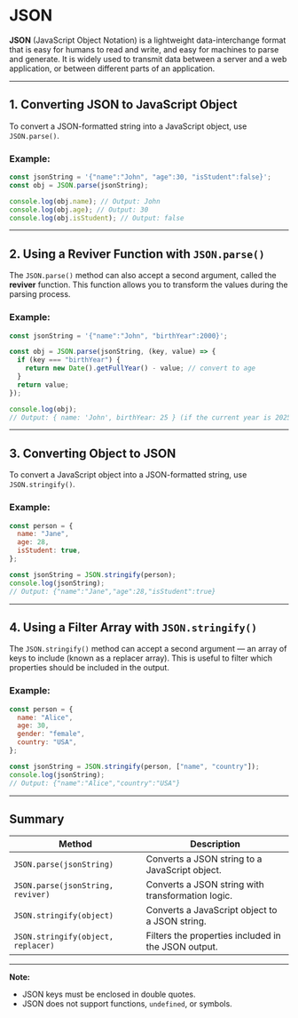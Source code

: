 # JSON

**JSON** (JavaScript Object Notation) is a lightweight data-interchange format that is easy for humans to read and write, and easy for machines to parse and generate. It is widely used to transmit data between a server and a web application, or between different parts of an application.

---

## 1. Converting JSON to JavaScript Object

To convert a JSON-formatted string into a JavaScript object, use `JSON.parse()`.

### Example:

```javascript
const jsonString = '{"name":"John", "age":30, "isStudent":false}';
const obj = JSON.parse(jsonString);

console.log(obj.name); // Output: John
console.log(obj.age); // Output: 30
console.log(obj.isStudent); // Output: false
```

---

## 2. Using a Reviver Function with `JSON.parse()`

The `JSON.parse()` method can also accept a second argument, called the **reviver** function. This function allows you to transform the values during the parsing process.

### Example:

```javascript
const jsonString = '{"name":"John", "birthYear":2000}';

const obj = JSON.parse(jsonString, (key, value) => {
  if (key === "birthYear") {
    return new Date().getFullYear() - value; // convert to age
  }
  return value;
});

console.log(obj);
// Output: { name: 'John', birthYear: 25 } (if the current year is 2025)
```

---

## 3. Converting Object to JSON

To convert a JavaScript object into a JSON-formatted string, use `JSON.stringify()`.

### Example:

```javascript
const person = {
  name: "Jane",
  age: 28,
  isStudent: true,
};

const jsonString = JSON.stringify(person);
console.log(jsonString);
// Output: {"name":"Jane","age":28,"isStudent":true}
```

---

## 4. Using a Filter Array with `JSON.stringify()`

The `JSON.stringify()` method can accept a second argument — an array of keys to include (known as a replacer array). This is useful to filter which properties should be included in the output.

### Example:

```javascript
const person = {
  name: "Alice",
  age: 30,
  gender: "female",
  country: "USA",
};

const jsonString = JSON.stringify(person, ["name", "country"]);
console.log(jsonString);
// Output: {"name":"Alice","country":"USA"}
```

---

## Summary

| Method                             | Description                                         |
| ---------------------------------- | --------------------------------------------------- |
| `JSON.parse(jsonString)`           | Converts a JSON string to a JavaScript object.      |
| `JSON.parse(jsonString, reviver)`  | Converts a JSON string with transformation logic.   |
| `JSON.stringify(object)`           | Converts a JavaScript object to a JSON string.      |
| `JSON.stringify(object, replacer)` | Filters the properties included in the JSON output. |

---

**Note:**

- JSON keys must be enclosed in double quotes.
- JSON does not support functions, `undefined`, or symbols.
